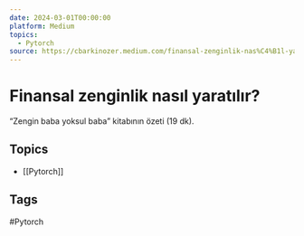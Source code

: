 ```yaml
---
date: 2024-03-01T00:00:00
platform: Medium
topics:
  - Pytorch
source: https://cbarkinozer.medium.com/finansal-zenginlik-nas%C4%B1l-yarat%C4%B1l%C4%B1r-6ecacb88b592
---
```

# Finansal zenginlik nasıl yaratılır?

“Zengin baba yoksul baba” kitabının özeti (19 dk).

## Topics
- [[Pytorch]]

## Tags
#Pytorch